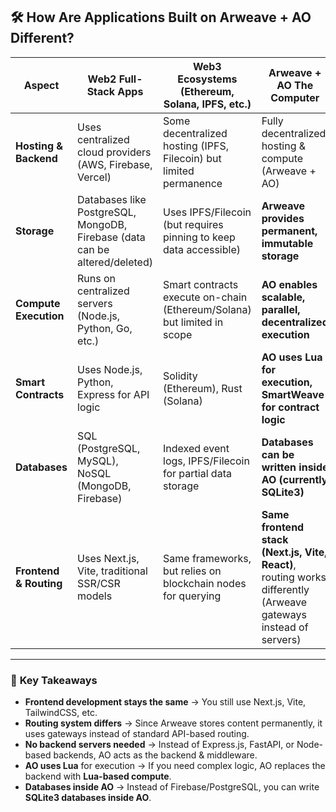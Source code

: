 ## 🛠️ How Are Applications Built on Arweave + AO Different?  

| **Aspect**            | **Web2 Full-Stack Apps**                          | **Web3 Ecosystems (Ethereum, Solana, IPFS, etc.)**               | **Arweave + AO The Computer**                          |
|----------------------|------------------------------------------------|-------------------------------------------------|------------------------------------------------|
| **Hosting & Backend** | Uses centralized cloud providers (AWS, Firebase, Vercel) | Some decentralized hosting (IPFS, Filecoin) but limited permanence | Fully decentralized hosting & compute (Arweave + AO) |
| **Storage**          | Databases like PostgreSQL, MongoDB, Firebase (data can be altered/deleted) | Uses IPFS/Filecoin (but requires pinning to keep data accessible) | **Arweave provides permanent, immutable storage** |
| **Compute Execution** | Runs on centralized servers (Node.js, Python, Go, etc.) | Smart contracts execute on-chain (Ethereum/Solana) but limited in scope | **AO enables scalable, parallel, decentralized execution** |
| **Smart Contracts**  | Uses Node.js, Python, Express for API logic | Solidity (Ethereum), Rust (Solana) | **AO uses Lua for execution, SmartWeave for contract logic** |
| **Databases**        | SQL (PostgreSQL, MySQL), NoSQL (MongoDB, Firebase) | Indexed event logs, IPFS/Filecoin for partial data storage | **Databases can be written inside AO (currently SQLite3)** |
| **Frontend & Routing** | Uses Next.js, Vite, traditional SSR/CSR models | Same frameworks, but relies on blockchain nodes for querying | **Same frontend stack (Next.js, Vite, React)**, routing works differently (Arweave gateways instead of servers) |

---

### 🚀 **Key Takeaways**
- **Frontend development stays the same** → You still use Next.js, Vite, TailwindCSS, etc.
- **Routing system differs** → Since Arweave stores content permanently, it uses gateways instead of standard API-based routing.
- **No backend servers needed** → Instead of Express.js, FastAPI, or Node-based backends, AO acts as the backend & middleware.
- **AO uses Lua** for execution → If you need complex logic, AO replaces the backend with **Lua-based compute**.
- **Databases inside AO** → Instead of Firebase/PostgreSQL, you can write **SQLite3 databases inside AO**.